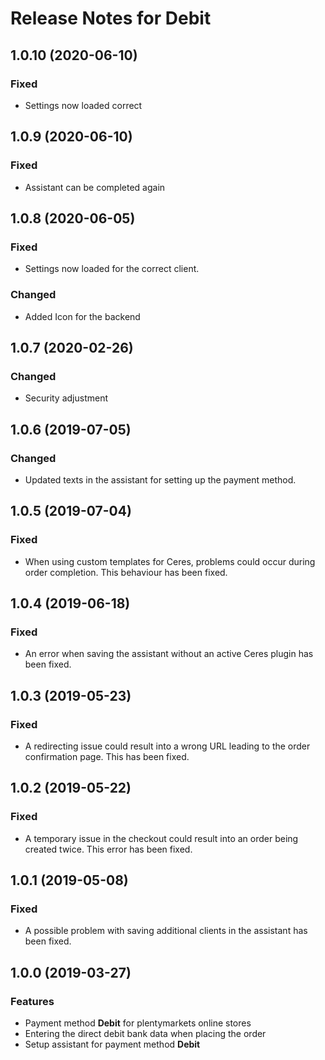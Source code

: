 # Release Notes for Debit

## 1.0.10 (2020-06-10)

### Fixed
- Settings now loaded correct

## 1.0.9 (2020-06-10)

### Fixed
- Assistant can be completed again

## 1.0.8 (2020-06-05)

### Fixed
- Settings now loaded for the correct client.

### Changed
- Added Icon for the backend

## 1.0.7 (2020-02-26)
### Changed
- Security adjustment

## 1.0.6 (2019-07-05)

### Changed

- Updated texts in the assistant for setting up the payment method.

## 1.0.5 (2019-07-04)

### Fixed

- When using custom templates for Ceres, problems could occur during order completion. This behaviour has been fixed.

## 1.0.4 (2019-06-18)

### Fixed

- An error when saving the assistant without an active Ceres plugin has been fixed.

## 1.0.3 (2019-05-23)

### Fixed

- A redirecting issue could result into a wrong URL leading to the order confirmation page. This has been fixed.

## 1.0.2 (2019-05-22)

### Fixed

- A temporary issue in the checkout could result into an order being created twice. This error has been fixed.

## 1.0.1 (2019-05-08)

### Fixed

- A possible problem with saving additional clients in the assistant has been fixed.

## 1.0.0 (2019-03-27)

### Features

- Payment method **Debit** for plentymarkets online stores
- Entering the direct debit bank data when placing the order
- Setup assistant for payment method **Debit**

